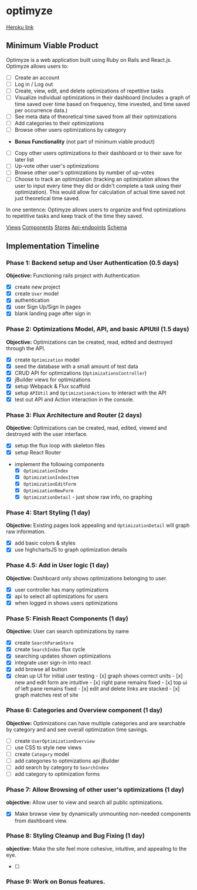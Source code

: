 # optimyze

[Heroku link][heroku]

[heroku]: optimyze.herokuapp.com

## Minimum Viable Product

Optimyze is a web application built using Ruby on Rails and React.js. Optimyze allows users to:

- [ ] Create an account
- [ ] Log in / Log out
- [ ] Create, view, edit, and delete optimizations of repetitive tasks
- [ ] Visualize individual optimizations in their dashboard (includes a graph of time saved over time based on frequency, time invested, and time saved per occurrence data.)
- [ ] See meta data of theoretical time saved from all their optimizations
- [ ] Add categories to their optimizations
- [ ] Browse other users optimizations by category

- **Bonus Functionality** (not part of minimum viable product)
- [ ] Copy other users optimizations to their dashboard or to their save for later list
- [ ] Up-vote other user's optimizations
- [ ] Browse other user's optimizations by number of up-votes
- [ ] Choose to track an optimization (tracking an optimization allows the user to input every time they did or didn't complete a task using their optimization). This would allow for calculation of actual time saved not just theoretical time saved.

In one sentence: Optimyze allows users to organize and find optimizations to repetitive tasks and keep track of the time they saved.

[Views][views]
[Components][components]
[Stores][stores]
[Api-endpoints][api-endpoints]
[Schema][schema]

[views]: ./docs/views.md
[components]: ./docs/components.md
[stores]: ./docs/stores.md
[api-endpoints]: ./docs/api-endpoints.md
[schema]: ./docs/schema.md

## Implementation Timeline

### Phase 1: Backend setup and User Authentication (0.5 days)

**Objective:** Functioning rails project with Authentication

- [x] create new project
- [x] create `User` model
- [x] authentication
- [x] user Sign Up/Sign In pages
- [x] blank landing page after sign in

### Phase 2: Optimizations Model, API, and basic APIUtil (1.5 days)

**Objective:** Optimizations can be created, read, edited and destroyed through
the API.

- [x] create `Optimization` model
- [x] seed the database with a small amount of test data
- [x] CRUD API for optimizations (`OptimizationsController`)
- [x] jBuilder views for optimizations
- [x] setup Webpack & Flux scaffold
- [x] setup `APIUtil` and `OptimizationActions` to interact with the API
- [x] test out API and Action interaction in the console.

### Phase 3: Flux Architecture and Router (2 days)

**Objective:** Optimizations can be created, read, edited, viewed and destroyed with the
user interface.

- [x] setup the flux loop with skeleton files
- [x] setup React Router
- implement the following components
  - [x] `OptimizationIndex`
  - [x] `OptimizationIndexItem`
  - [x] `OptimizationEditForm`
  - [x] `OptimizationNewForm`
  - [x] `OptimizationDetail` - just show raw info, no graphing

### Phase 4: Start Styling (1 day)

**Objective:** Existing pages look appealing and `OptimizationDetail` will graph raw information.

- [x] add basic colors & styles
- [x] use highchartsJS to graph optimization details

### Phase 4.5: Add in User logic (1 day)

**Objective:** Dashboard only shows optimizations belonging to user.

- [x] user controller has many optimizations
- [x] api to select all optimizations for users
- [x] when logged in shows users optimizations

### Phase 5: Finish React Components (1 day)

**Objective:** User can search optimizations by name

- [x] create `SearchParamStore`
- [x] create `SearchIndex` flux cycle
- [x] searching updates shown optimizations
- [x] integrate user sign-in into react
- [x] add browse all button
- [x] clean up UI for initial user testing
        - [x] graph shows correct units
        - [x] new and edit form are intuitive
        - [x] right pane remains fixed
        - [x] top ui of left pane remains fixed
        - [x] edit and delete links are stacked
        - [x] graph matches rest of site

### Phase 6: Categories and Overview component (1 day)

**Objective:** Optimizations can have multiple categories and are searchable by category and and see overall optimization time savings.

- [ ] create `UserOptimizationOverview`
- [ ] use CSS to style new views
- [ ] create `Category` model
- [ ] add categories to optimizations api jBuilder
- [ ] add search by category to `SearchIndex`
- [ ] add category to optimization forms

### Phase 7: Allow Browsing of other user's optimizations (1 day)

**objective:** Allow user to view and search all public optimizations.

- [x] Make browse view by dynamically unmounting non-needed components from dashboard view.  

### Phase 8: Styling Cleanup and Bug Fixing (1 day)

**objective:** Make the site feel more cohesive, intuitive, and appealing to the eye.

- [ ] 

### Phase 9: Work on Bonus features.
